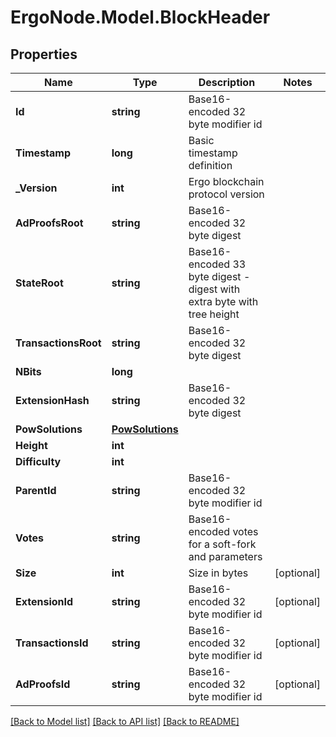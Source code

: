 # ErgoNode.Model.BlockHeader

## Properties

Name | Type | Description | Notes
------------ | ------------- | ------------- | -------------
**Id** | **string** | Base16-encoded 32 byte modifier id | 
**Timestamp** | **long** | Basic timestamp definition | 
**_Version** | **int** | Ergo blockchain protocol version | 
**AdProofsRoot** | **string** | Base16-encoded 32 byte digest | 
**StateRoot** | **string** | Base16-encoded 33 byte digest - digest with extra byte with tree height | 
**TransactionsRoot** | **string** | Base16-encoded 32 byte digest | 
**NBits** | **long** |  | 
**ExtensionHash** | **string** | Base16-encoded 32 byte digest | 
**PowSolutions** | [**PowSolutions**](PowSolutions.md) |  | 
**Height** | **int** |  | 
**Difficulty** | **int** |  | 
**ParentId** | **string** | Base16-encoded 32 byte modifier id | 
**Votes** | **string** | Base16-encoded votes for a soft-fork and parameters | 
**Size** | **int** | Size in bytes | [optional] 
**ExtensionId** | **string** | Base16-encoded 32 byte modifier id | [optional] 
**TransactionsId** | **string** | Base16-encoded 32 byte modifier id | [optional] 
**AdProofsId** | **string** | Base16-encoded 32 byte modifier id | [optional] 

[[Back to Model list]](../README.md#documentation-for-models) [[Back to API list]](../README.md#documentation-for-api-endpoints) [[Back to README]](../README.md)

